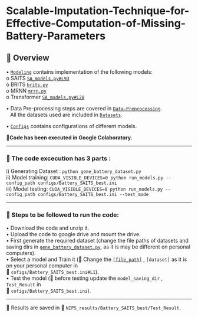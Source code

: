 # Scalable-Imputation-Technique-for-Effective-Computation-of-Missing-Battery-Parameters
 ## :paperclip: Overview

•	[`Modeling`](https://github.com/Niharikajo/self-attention-based-imputation-technique/tree/main/modeling) contains implementation of the following models: </br>
    o   SAITS [`SA_models.py#L93`](https://github.com/Niharikajo/self-attention-based-imputation-technique/blob/main/modeling/SA_models.py#L93) </br>
    o	BRITS [`brits.py`](https://github.com/Niharikajo/self-attention-based-imputation-technique/blob/main/modeling/brits.py) </br>
    o	MRNN [`mrrn.py`](https://github.com/Niharikajo/self-attention-based-imputation-technique/blob/main/modeling/mrnn.py)  </br>
    o	Transformer [`SA_models.py#L28`](https://github.com/Niharikajo/self-attention-based-imputation-technique/blob/main/modeling/layers.py#L28) </br>
    
•	Data Pre-processing steps are covered in [`Data-Preprocessing`](https://github.com/Niharikajo/self-attention-based-imputation-technique/tree/main/Data_Preprocessing). </br>
    &ensp; All the datasets used are included in [`Datasets`](https://github.com/Niharikajo/self-attention-based-imputation-technique/tree/main/Data_Preprocessing/Datasets).
    
•	[`Configs`](https://github.com/Niharikajo/self-attention-based-imputation-technique/tree/main/configs) contains configurations of different models.
 
**:round_pushpin:Code has been executed in Google Colaboratory.**

 -------------------------------------------------------------------------------------------------------------------

 ### :paperclip: The code excecution has 3 parts : </br>
 
 i)	Generating Dataset : ` python gene_battery_dataset.py ` </br>
ii)	Model training:  ` CUDA_VISIBLE_DEVICES=0 python run_models.py --config_path configs/Battery_SAITS_best.ini ` </br>
iii)	Model testing: ` CUDA_VISIBLE_DEVICES=0 python run_models.py --config_path configs/Battery_SAITS_best.ini --test_mode ` </br>

--------------------------------------------------------------------------------------------------------------------------

### :paperclip: Steps to be followed to run the code:

•	Download the code and unzip it. </br>
•	Upload the code to google drive and mount the drive.  </br>
•	First generate the required dataset (change the file paths of datasets and saving dirs in [`gene_battery_dataset.py`](https://github.com/Niharikajo/self-attention-based-imputation-technique/tree/main/Data_Preprocessing/gene_battery_dataset.py), as it is may be different on personal computers).  </br>
•	Select a model and Train it (:pushpin: Change the [`[file_path]`](https://github.com/Niharikajo/self-attention-based-imputation-technique/blob/main/configs/Battery_SAITS_best.ini) , `[dataset]` as it is on your personal computer in </br> :file_folder: `cofigs/Battery_SAITS_best.ini#L1`).  </br>
•	Test the model (:pushpin: before testing update the `model_saving_dir` , `Test_Result`  in </br> :file_folder: `cofigs/Battery_SAITS_best.ini`).  </br>

-----------------------------------------------------------------------------------------------------------------------------
:round_pushpin: Results are saved in :file_folder: `NIPS_results/Battery_SAITS_best/Test_Result`.
